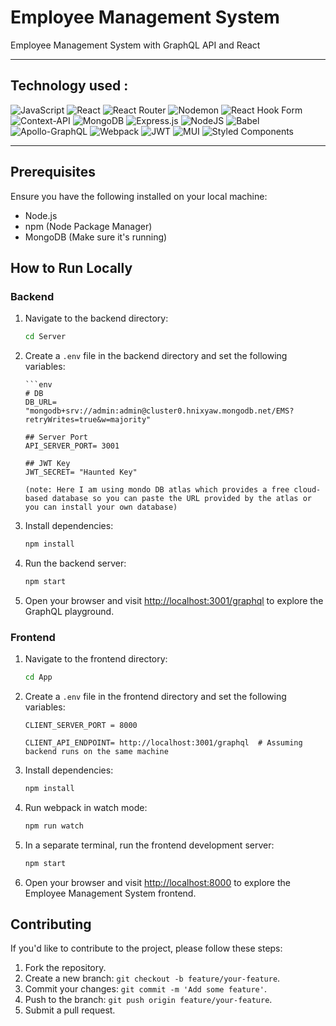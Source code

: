# Employee Management System

Employee Management System with GraphQL API and React

---
## Technology used :

![JavaScript](https://img.shields.io/badge/javascript-%23323330.svg?style=for-the-badge&logo=javascript&logoColor=%23F7DF1E)
![React](https://img.shields.io/badge/react-%2320232a.svg?style=for-the-badge&logo=react&logoColor=%2361DAFB)
![React Router](https://img.shields.io/badge/React_Router-CA4245?style=for-the-badge&logo=react-router&logoColor=white)
![Nodemon](https://img.shields.io/badge/NODEMON-%23323330.svg?style=for-the-badge&logo=nodemon&logoColor=%BBDEAD)
![React Hook Form](https://img.shields.io/badge/React%20Hook%20Form-%23EC5990.svg?style=for-the-badge&logo=reacthookform&logoColor=white)
![Context-API](https://img.shields.io/badge/Context--Api-000000?style=for-the-badge&logo=react)
![MongoDB](https://img.shields.io/badge/MongoDB-%234ea94b.svg?style=for-the-badge&logo=mongodb&logoColor=white)
![Express.js](https://img.shields.io/badge/express.js-%23404d59.svg?style=for-the-badge&logo=express&logoColor=%2361DAFB)
![NodeJS](https://img.shields.io/badge/node.js-6DA55F?style=for-the-badge&logo=node.js&logoColor=white)
![Babel](https://img.shields.io/badge/Babel-F9DC3e?style=for-the-badge&logo=babel&logoColor=black)
![Apollo-GraphQL](https://img.shields.io/badge/-ApolloGraphQL-311C87?style=for-the-badge&logo=apollo-graphql)
![Webpack](https://img.shields.io/badge/webpack-%238DD6F9.svg?style=for-the-badge&logo=webpack&logoColor=black)
![JWT](https://img.shields.io/badge/JWT-black?style=for-the-badge&logo=JSON%20web%20tokens)
![MUI](https://img.shields.io/badge/MUI-%230081CB.svg?style=for-the-badge&logo=mui&logoColor=white)
![Styled Components](https://img.shields.io/badge/styled--components-DB7093?style=for-the-badge&logo=styled-components&logoColor=white)

---

## Prerequisites

Ensure you have the following installed on your local machine:

- Node.js
- npm (Node Package Manager)
- MongoDB (Make sure it's running)

## How to Run Locally

### Backend

1.  Navigate to the backend directory:

    ```bash
    cd Server
    ```

2.  Create a `.env` file in the backend directory and set the following variables:

        ```env
        # DB
        DB_URL= "mongodb+srv://admin:admin@cluster0.hnixyaw.mongodb.net/EMS?retryWrites=true&w=majority"

        ## Server Port
        API_SERVER_PORT= 3001

        ## JWT Key
        JWT_SECRET= "Haunted Key"
    ```
    (note: Here I am using mondo DB atlas which provides a free cloud-based database so you can paste the URL provided by the atlas or you can install your own database)

3.  Install dependencies:

    ```bash
    npm install
    ```

4.  Run the backend server:

    ```bash
    npm start
    ```

5.  Open your browser and visit [http://localhost:3001/graphql](http://localhost:3001/graphql) to explore the GraphQL playground.

### Frontend

1. Navigate to the frontend directory:

   ```bash
   cd App
   ```

2. Create a `.env` file in the frontend directory and set the following variables:

   ```env
   CLIENT_SERVER_PORT = 8000

   CLIENT_API_ENDPOINT= http://localhost:3001/graphql  # Assuming backend runs on the same machine
   ```

3. Install dependencies:

   ```bash
   npm install
   ```

4. Run webpack in watch mode:

   ```bash
   npm run watch
   ```

5. In a separate terminal, run the frontend development server:

   ```bash
   npm start
   ```

6. Open your browser and visit [http://localhost:8000](http://localhost:8000) to explore the Employee Management System frontend.

## Contributing

If you'd like to contribute to the project, please follow these steps:

1. Fork the repository.
2. Create a new branch: `git checkout -b feature/your-feature`.
3. Commit your changes: `git commit -m 'Add some feature'`.
4. Push to the branch: `git push origin feature/your-feature`.
5. Submit a pull request.
